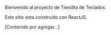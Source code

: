 Bienvenido al proyecto de Tiendita de Teclados.

Este sitio esta construido con ReactJS.

[Contenido por agregar...]